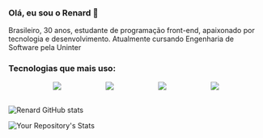 ### Olá, eu sou o Renard 👋
<p>Brasileiro, 30 anos, estudante de programação front-end, apaixonado por tecnologia e desenvolvimento. Atualmente cursando Engenharia de Software pela Uninter</p>

### Tecnologias que mais uso:

<div style="display: flex; justify-content: space-evenly;">
  <img src="https://img.shields.io/badge/HTML5-E34F26?style=for-the-badge&logo=html5&logoColor=white">

  <img src="https://img.shields.io/badge/CSS-239120?&style=for-the-badge&logo=css3&logoColor=white">

  <img src="https://img.shields.io/badge/Sass-CC6699?style=for-the-badge&logo=sass&logoColor=white">

  <img src="https://img.shields.io/badge/JavaScript-F7DF1E?style=for-the-badge&logo=javascript&logoColor=black">
</div>

<br>

![Renard GitHub stats](https://github-readme-stats.vercel.app/api?username=renardbergson&show_icons=true&theme=radical)

![Your Repository's Stats](https://github-readme-stats.vercel.app/api/top-langs/?username=renardbergson&theme=blue-green)
